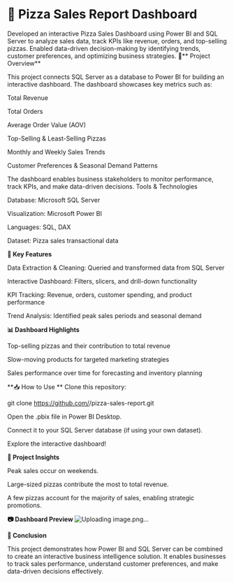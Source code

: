 # 🍕 Pizza Sales Report Dashboard
Developed an interactive Pizza Sales Dashboard using Power BI and SQL Server to analyze sales data, track KPIs like revenue, orders, and top-selling pizzas. Enabled data-driven decision-making by identifying trends, customer preferences, and optimizing business strategies.
📌** Project Overview**

This project connects SQL Server as a database to Power BI for building an interactive dashboard. The dashboard showcases key metrics such as:

Total Revenue

Total Orders

Average Order Value (AOV)

Top-Selling & Least-Selling Pizzas

Monthly and Weekly Sales Trends

Customer Preferences & Seasonal Demand Patterns

The dashboard enables business stakeholders to monitor performance, track KPIs, and make data-driven decisions.
Tools & Technologies

Database: Microsoft SQL Server

Visualization: Microsoft Power BI

Languages: SQL, DAX

Dataset: Pizza sales transactional data

**🚀 Key Features**

Data Extraction & Cleaning: Queried and transformed data from SQL Server

Interactive Dashboard: Filters, slicers, and drill-down functionality

KPI Tracking: Revenue, orders, customer spending, and product performance

Trend Analysis: Identified peak sales periods and seasonal demand

**📊 Dashboard Highlights**

Top-selling pizzas and their contribution to total revenue

Slow-moving products for targeted marketing strategies

Sales performance over time for forecasting and inventory planning

**📥 How to Use
**
Clone this repository:

git clone https://github.com/<your-username>/pizza-sales-report.git


Open the .pbix file in Power BI Desktop.

Connect it to your SQL Server database (if using your own dataset).

Explore the interactive dashboard!

**📌 Project Insights**

Peak sales occur on weekends.

Large-sized pizzas contribute the most to total revenue.

A few pizzas account for the majority of sales, enabling strategic promotions.

**📷 Dashboard Preview**
![Uploading image.png…]()





**📄 Conclusion**

This project demonstrates how Power BI and SQL Server can be combined to create an interactive business intelligence solution. It enables businesses to track sales performance, understand customer preferences, and make data-driven decisions effectively.
